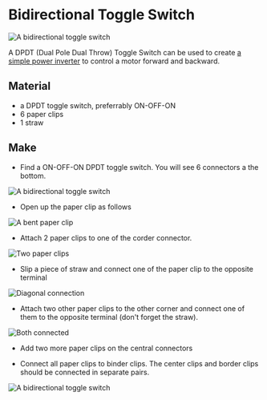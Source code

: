 # Bidirectional Toggle Switch

![A bidirectional toggle switch]({{site.baseurl}}/assets/modules/bidirectional-toggle-switch.jpg)

A DPDT (Dual Pole Dual Throw) Toggle Switch can be used to create [a simple power inverter](http://www.robotroom.com/DPDT-Bidirectional-Motor-Switch.html) to control a motor forward and backward.

## Material

* a DPDT toggle switch, preferrably ON-OFF-ON
* 6 paper clips
* 1 straw

## Make

* Find a ON-OFF-ON DPDT toggle switch. You will see 6 connectors a the bottom.

![A bidirectional toggle switch]({{site.baseurl}}/assets/modules/input/bidirectional-toggle-switch/make1.jpg)

* Open up the paper clip as follows

![A bent paper clip]({{site.baseurl}}/assets/modules/input/bidirectional-toggle-switch/make2.jpg)

* Attach 2 paper clips to one of the corder connector.

![Two paper clips]({{site.baseurl}}/assets/modules/input/bidirectional-toggle-switch/make3.jpg)

* Slip a piece of straw and connect one of the paper clip to the opposite terminal

![Diagonal connection]({{site.baseurl}}/assets/modules/input/bidirectional-toggle-switch/make4.jpg)

* Attach two other paper clips to the other corner and connect one of them to the opposite terminal (don't forget the straw).

![Both connected]({{site.baseurl}}/assets/modules/input/bidirectional-toggle-switch/make5.jpg)

* Add two more paper clips on the central connectors

* Connect all paper clips to binder clips. The center clips and border clips should be connected in separate pairs.

![A bidirectional toggle switch]({{site.baseurl}}/assets/modules/input/bidirectional-toggle-switch/demo.jpg)
